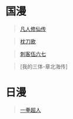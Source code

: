 # 国漫

> [凡人修仙传](https://www.libvio.com/detail/5514.html)

> [枕刀歌](https://www.libvio.com/play/7887-1-1.html)

> [刺客伍六七](https://www.libvio.com/detail/5567.html)

> [我的三体-章北海传]

# 日漫

> [一拳超人](https://www.libvio.com/detail/100322.html)